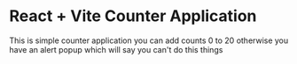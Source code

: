 # React + Vite Counter Application

This is simple counter application you can add counts 0 to 20 otherwise you have an alert popup which will say you can't do this things
